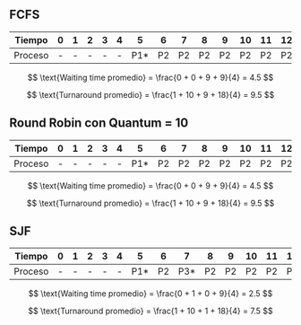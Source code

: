 ## FCFS

| Tiempo   |  0  |  1  |  2  |  3  |  4  |  5  |  6  |  7  |  8  |  9  | 10  | 11  | 12  | 13  | 14  | 15  | 16  | 17  | 18  | 19  | 20  | 21  | 22  | 23  | 24  | 25  | 26  |
|----------|-----|-----|-----|-----|-----|-----|-----|-----|-----|-----|-----|-----|-----|-----|-----|-----|-----|-----|-----|-----|-----|-----|-----|-----|-----|-----|-----|
| Proceso  |  -  |  -  |  -  |  -  |  -  | P1* | P2  | P2  | P2  | P2  | P2  | P2  | P2  | P2  | P2  | P2* | P3* | P4  | P4  | P4  | P4  | P4  | P4  | P4  | P4  | P4  | P4* |

$$
\text{Waiting time promedio} = \frac{0 + 0 + 9 + 9}{4} = 4.5 
$$

$$
\text{Turnaround promedio} = \frac{1 + 10 + 9 + 18}{4} = 9.5
$$

## Round Robin con Quantum = 10

| Tiempo   |  0  |  1  |  2  |  3  |  4  |  5  |  6  |  7  |  8  |  9  | 10  | 11  | 12  | 13  | 14  | 15  | 16  | 17  | 18  | 19  | 20  | 21  | 22  | 23  | 24  | 25  | 26  |
|----------|-----|-----|-----|-----|-----|-----|-----|-----|-----|-----|-----|-----|-----|-----|-----|-----|-----|-----|-----|-----|-----|-----|-----|-----|-----|-----|-----|
| Proceso  |  -  |  -  |  -  |  -  |  -  | P1* | P2  | P2  | P2  | P2  | P2  | P2  | P2  | P2  | P2  | P2* | P3* | P4  | P4  | P4  | P4  | P4  | P4  | P4  | P4  | P4  | P4* |

$$
\text{Waiting time promedio} = \frac{0 + 0 + 9 + 9}{4} = 4.5 
$$

$$
\text{Turnaround promedio} = \frac{1 + 10 + 9 + 18}{4} = 9.5
$$

## SJF

| Tiempo   |  0  |  1  |  2  |  3  |  4  |  5  |  6  |  7  |  8  |  9  | 10  | 11  | 12  | 13  | 14  | 15  | 16  | 17  | 18  | 19  | 20  | 21  | 22  | 23  | 24  | 25  | 26  |
|----------|-----|-----|-----|-----|-----|-----|-----|-----|-----|-----|-----|-----|-----|-----|-----|-----|-----|-----|-----|-----|-----|-----|-----|-----|-----|-----|-----|
| Proceso  |  -  |  -  |  -  |  -  |  -  | P1* | P2  | P3* | P2  | P2  | P2  | P2  | P2  | P2  | P2  | P2  | P2* | P4  | P4  | P4  | P4  | P4  | P4  | P4  | P4  | P4  | P4* |

$$
\text{Waiting time promedio} = \frac{0 + 1 + 0 + 9}{4} = 2.5
$$

$$
\text{Turnaround promedio} = \frac{1 + 10 + 1 + 18}{4} = 7.5
$$